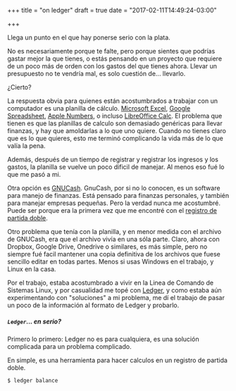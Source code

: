 +++
title = "on ledger"
draft = true
date = "2017-02-11T14:49:24-03:00"

+++

Llega un punto en el que hay ponerse serio con la plata. 

No es necesariamente porque te falte, pero porque sientes que podrías gastar mejor la que tienes, o estás pensando en un proyecto que requiere de un poco más de orden con los gastos del que tienes ahora.
Llevar un presupuesto no te vendría mal, es solo cuestión de... llevarlo.

¿Cierto?

La respuesta obvia para quienes están acostumbrados a trabajar con un computador es una planilla de cálculo. [Microsoft Excel](https://products.office.com/es-cl/excel), [Google Spreadsheet](https://www.google.com/intl/es/sheets/about/), [Apple Numbers](http://www.apple.com/cl/numbers/), o incluso [LibreOffice Calc](https://es.libreoffice.org/descubre/calc/). El problema que tienen es que las planillas de calculo son demasiado genéricas para llevar finanzas, y hay que amoldarlas a lo que uno quiere. Cuando no tienes claro que es lo que quieres, esto me terminó complicando la vida más de lo que valía la pena.

Además, después de un tiempo de registrar y registrar los ingresos y los gastos, la planilla se vuelve un poco dificil de manejar. Al menos eso fué lo que me pasó a mi.

Otra opción es [GNUCash](https://es.wikipedia.org/wiki/GnuCash). GnuCash, por si no lo conocen, es un software para manejo de finanzas. Está pensado para finanzas personales, y también para manejar empresas pequeñas. Pero la verdad nunca me acostumbré. Puede ser porque era la primera vez que me encontré con el [registro de partida doble](https://es.wikipedia.org/wiki/Partida_doble).

Otro problema que tenía con la planilla, y en menor medida con el archivo de GNUCash, era que el archivo vivía en una sóla parte. Claro, ahora con Dropbox, Google Drive, Onedrive o similares, es más simple, pero no siempre fué facil mantener una copia definitiva de los archivos que fuese sencillo editar en todas partes. Menos si usas Windows en el trabajo, y Linux en la casa.

Por el trabajo, estaba acostumbrado a vivir en la Linea de Comando de Sistemas Linux, y por casualidad me topé con [Ledger](http://www.ledger-cli.org/), y como estaba aún experimentando con "soluciones" a mi problema, me dí el trabajo de pasar un poco de la información al formato de Ledger y probarlo.

##### `Ledger`... en serio?

Primero lo primero: Ledger no es para cualquiera, es una solución complicada para un problema complicado.

En simple, es una herramienta para hacer calculos en un registro de partida doble.



```
$ ledger balance
```